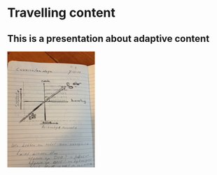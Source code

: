 # Travelling content
## This is a presentation about adaptive content 

![test](travellingcontent2.jpg)







